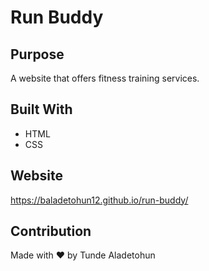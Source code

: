 # Run Buddy

## Purpose
A website that offers fitness training services.

## Built With
* HTML
* CSS

## Website
https://baladetohun12.github.io/run-buddy/

## Contribution
Made with ❤️ by Tunde Aladetohun
